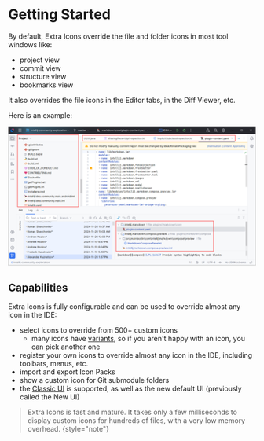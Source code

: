 <show-structure for="chapter,procedure,tab,def"/>

# Getting Started

By default, Extra Icons override the file and folder icons in most tool windows like:

- project view
- commit view
- structure view
- bookmarks view

It also overrides the file icons in the Editor tabs, in the Diff Viewer, etc.

Here is an example:

![](../../images/extra-icons/extra-icons-getting-started.png)

## Capabilities

Extra Icons is fully configurable and can be used to override almost any icon in the IDE:

- select icons to override from 500+ custom icons
  - many icons have [variants](Extra-Icons-Plugin-Icons.md#alternative-icons), so if you aren't happy with an icon, you can pick another one
- register your own icons to override almost any icon in the IDE, including toolbars, menus, etc.
- import and export Icon Packs
- show a custom icon for Git submodule folders
- the [Classic UI](https://plugins.jetbrains.com/plugin/24468-classic-ui) is supported, as well as the new default UI (previously called the New UI)

> Extra Icons is fast and mature. It takes only a few milliseconds to display custom icons for hundreds of files, with a very low memory overhead.
{style="note"}

